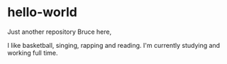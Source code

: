 # hello-world
Just another repository
Bruce here, 

I like basketball, singing, rapping and reading. 
I'm currently studying and working full time.
